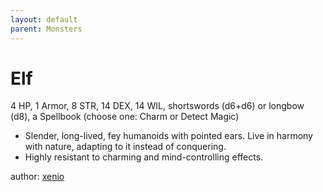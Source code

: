 ```yaml
---
layout: default
parent: Monsters
---
```

# Elf
4 HP, 1 Armor, 8 STR, 14 DEX, 14 WIL, shortswords (d6+d6) or longbow (d8), a Spellbook (choose one: Charm or Detect Magic)  
- Slender, long-lived, fey humanoids with pointed ears. Live in harmony with nature, adapting to it instead of conquering.  
- Highly resistant to charming and mind-controlling effects.  

author: [xenio](https://xenioinabottle.blogspot.com)

